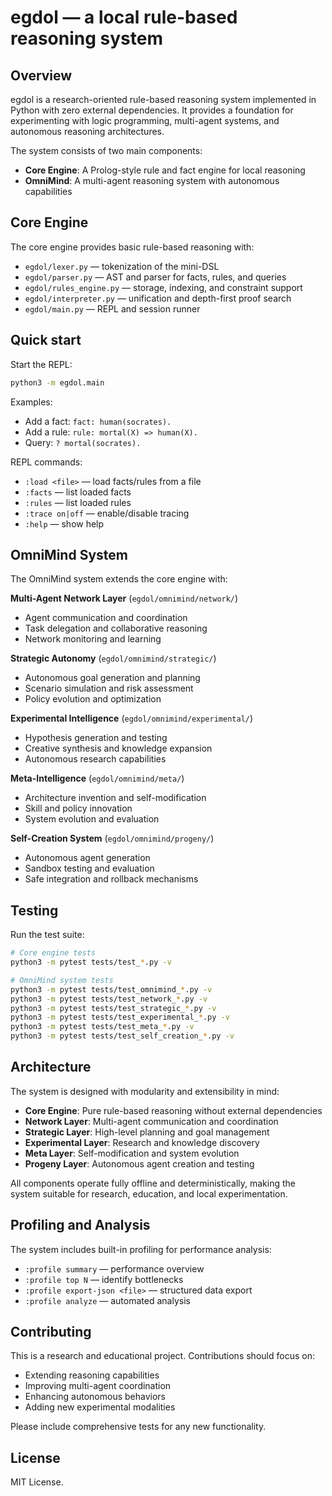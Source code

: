 egdol — a local rule-based reasoning system
============================================

Overview
--------
egdol is a research-oriented rule-based reasoning system implemented in Python
with zero external dependencies. It provides a foundation for experimenting with
logic programming, multi-agent systems, and autonomous reasoning architectures.

The system consists of two main components:
- **Core Engine**: A Prolog-style rule and fact engine for local reasoning
- **OmniMind**: A multi-agent reasoning system with autonomous capabilities

Core Engine
-----------
The core engine provides basic rule-based reasoning with:
- `egdol/lexer.py` — tokenization of the mini-DSL
- `egdol/parser.py` — AST and parser for facts, rules, and queries  
- `egdol/rules_engine.py` — storage, indexing, and constraint support
- `egdol/interpreter.py` — unification and depth-first proof search
- `egdol/main.py` — REPL and session runner

Quick start
-----------
Start the REPL:

```bash
python3 -m egdol.main
```

Examples:
- Add a fact: `fact: human(socrates).`
- Add a rule: `rule: mortal(X) => human(X).`
- Query: `? mortal(socrates).`

REPL commands:
- `:load <file>` — load facts/rules from a file
- `:facts` — list loaded facts
- `:rules` — list loaded rules
- `:trace on|off` — enable/disable tracing
- `:help` — show help

OmniMind System
---------------
The OmniMind system extends the core engine with:

**Multi-Agent Network Layer** (`egdol/omnimind/network/`)
- Agent communication and coordination
- Task delegation and collaborative reasoning
- Network monitoring and learning

**Strategic Autonomy** (`egdol/omnimind/strategic/`)
- Autonomous goal generation and planning
- Scenario simulation and risk assessment
- Policy evolution and optimization

**Experimental Intelligence** (`egdol/omnimind/experimental/`)
- Hypothesis generation and testing
- Creative synthesis and knowledge expansion
- Autonomous research capabilities

**Meta-Intelligence** (`egdol/omnimind/meta/`)
- Architecture invention and self-modification
- Skill and policy innovation
- System evolution and evaluation

**Self-Creation System** (`egdol/omnimind/progeny/`)
- Autonomous agent generation
- Sandbox testing and evaluation
- Safe integration and rollback mechanisms

Testing
-------
Run the test suite:

```bash
# Core engine tests
python3 -m pytest tests/test_*.py -v

# OmniMind system tests  
python3 -m pytest tests/test_omnimind_*.py -v
python3 -m pytest tests/test_network_*.py -v
python3 -m pytest tests/test_strategic_*.py -v
python3 -m pytest tests/test_experimental_*.py -v
python3 -m pytest tests/test_meta_*.py -v
python3 -m pytest tests/test_self_creation_*.py -v
```

Architecture
------------
The system is designed with modularity and extensibility in mind:

- **Core Engine**: Pure rule-based reasoning without external dependencies
- **Network Layer**: Multi-agent communication and coordination
- **Strategic Layer**: High-level planning and goal management
- **Experimental Layer**: Research and knowledge discovery
- **Meta Layer**: Self-modification and system evolution
- **Progeny Layer**: Autonomous agent creation and testing

All components operate fully offline and deterministically, making the system
suitable for research, education, and local experimentation.

Profiling and Analysis
----------------------
The system includes built-in profiling for performance analysis:

- `:profile summary` — performance overview
- `:profile top N` — identify bottlenecks
- `:profile export-json <file>` — structured data export
- `:profile analyze` — automated analysis

Contributing
------------
This is a research and educational project. Contributions should focus on:
- Extending reasoning capabilities
- Improving multi-agent coordination
- Enhancing autonomous behaviors
- Adding new experimental modalities

Please include comprehensive tests for any new functionality.

License
-------
MIT License.